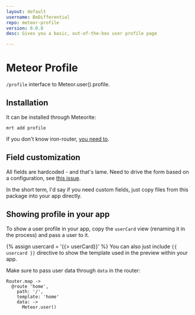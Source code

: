 ```yaml
---
layout: default
username: BeDifferential
repo: meteor-profile
version: 0.0.8
desc: Gives you a basic, out-of-the-box user profile page

---
```

# Meteor Profile

`/profile` interface to Meteor.user().profile.

## Installation

It can be installed through Meteorite:

```
mrt add profile
```
If you don't know iron-router, [you need to](https://github.com/EventedMind/iron-router#quick-start).

## Field customization

All fields are hardcoded - and that's lame. Need to drive the form based
on a configuration, see [this issue](https://github.com/BeDifferential/meteor-profile/issues/3).

In the short term, I'd say if you need custom fields, just copy files
from this package into your app directly.

## Showing profile in your app

To show a user profile in your app, copy the `userCard` view (renaming
it in the process) and pass a user to it.

{% assign usercard = '{{> userCard}}' %}
You can also just include `{{ usercard }}` directive to show the
template used in the preview within your app.

Make sure to pass user data through `data` in the router:

```
Router.map ->
  @route 'home',
    path: '/',
    template: 'home'
    data: ->
      Meteor.user()
```
